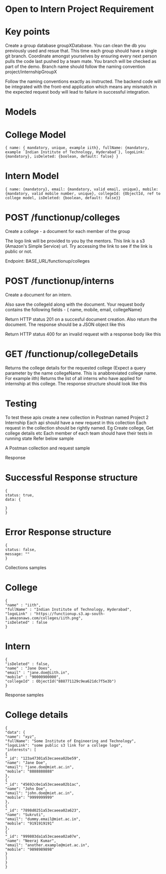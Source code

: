 # Open to Intern Project Requirement

# Key points

Create a group database groupXDatabase. You can clean the db you previously used and resue that.
This time each group should have a single git branch. Coordinate amongst yourselves by ensuring every next person pulls the code last pushed by a team mate. You branch will be checked as part of the demo. Branch name should follow the naming convention project/internshipGroupX

Follow the naming conventions exactly as instructed. The backend code will be integrated with the front-end application which means any mismatch in the expected request body will lead to failure in successful integration.

# Models

# College Model
```
{ name: { mandatory, unique, example iith}, fullName: {mandatory, example `Indian Institute of Technology, Hyderabad`}, logoLink: {mandatory}, isDeleted: {boolean, default: false} }
```
# Intern Model
```
{ name: {mandatory}, email: {mandatory, valid email, unique}, mobile: {mandatory, valid mobile number, unique}, collegeId: {ObjectId, ref to college model, isDeleted: {boolean, default: false}}
```
# POST /functionup/colleges

Create a college - a document for each member of the group

The logo link will be provided to you by the mentors. This link is a s3 (Amazon's Simple Service) url. Try accessing the link to see if the link is public or not.

Endpoint: BASE_URL/functionup/colleges

# POST /functionup/interns

Create a document for an intern.

Also save the collegeId along with the document. Your request body contains the following fields - { name, mobile, email, collegeName}

Return HTTP status 201 on a succesful document creation. Also return the document. The response should be a JSON object like this

Return HTTP status 400 for an invalid request with a response body like this

# GET /functionup/collegeDetails

Returns the college details for the requested college (Expect a query parameter by the name collegeName. This is anabbreviated college name. For example iith)
Returns the list of all interns who have applied for internship at this college.
The response structure should look like this

# Testing

To test these apis create a new collection in Postman named Project 2 Internship
Each api should have a new request in this collection
Each request in the collection should be rightly named. Eg Create college, Get college details etc
Each member of each team should have their tests in running state
Refer below sample

A Postman collection and request sample

Response

# Successful Response structure
```
{
status: true,
data: {

}
}
```
# Error Response structure
```
{
status: false,
message: ""
}
```
Collections samples

# College
```
{
"name" : "iith",
"fullName" : "Indian Institute of Technology, Hyderabad",
"logoLink" : "https://functionup.s3.ap-south-1.amazonaws.com/colleges/iith.png",
"isDeleted" : false
}
```
# Intern
```
{
"isDeleted" : false,
"name" : "Jane Does",
"email" : "jane.doe@iith.in",
"mobile" : "90000900000",
"collegeId" : ObjectId("888771129c9ea621dc7f5e3b")
}
```
Response samples

# College details

```
{
"data": {
"name": "xyz",
"fullName": "Some Institute of Engineering and Technology",
"logoLink": "some public s3 link for a college logo",
"interests": [
{
"_id": "123a47301a53ecaeea02be59",
"name": "Jane Doe",
"email": "jane.doe@miet.ac.in",
"mobile": "8888888888"
},
{
"_id": "45692c0e1a53ecaeea02b1ac",
"name": "John Doe",
"email": "john.doe@miet.ac.in",
"mobile": "9999999999"
},
{
"_id": "7898d0251a53ecaeea02a623",
"name": "Sukruti",
"email": "dummy.email@miet.ac.in",
"mobile": "9191919191"
},
{
"_id": "999803da1a53ecaeea02a07e",
"name": "Neeraj Kumar",
"email": "another.example@miet.ac.in",
"mobile": "9898989898"
}
]
}
}
```
